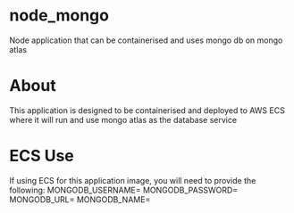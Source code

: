 # node_mongo
Node application that can be containerised and uses mongo db on mongo atlas

# About
This application is designed to be containerised and deployed to AWS ECS where it will run and use mongo atlas as the database service

# ECS Use
If using ECS for this application image, you will need to provide the following:
MONGODB_USERNAME=
MONGODB_PASSWORD=
MONGODB_URL=
MONGODB_NAME=
